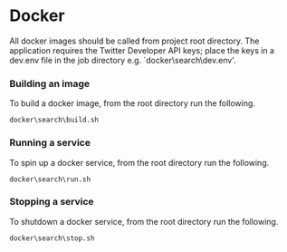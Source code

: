 # Docker

All docker images should be called from project root directory. The application requires the Twitter Developer API keys; place the keys in a dev.env file in the job directory e.g. `docker\search\dev.env'.

### Building an image

To build a docker image, from the root directory run the following.

`docker\search\build.sh`

### Running a service

To spin up a docker service, from the root directory run the following.

`docker\search\run.sh`

### Stopping a service

To shutdown a docker service, from the root directory run the following.

`docker\search\stop.sh`
